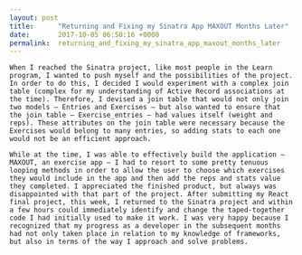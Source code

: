 ```yaml
---
layout: post
title:      "Returning and Fixing my Sinatra App MAXOUT Months Later"
date:       2017-10-05 06:50:16 +0000
permalink:  returning_and_fixing_my_sinatra_app_maxout_months_later
---
```



	When I reached the Sinatra project, like most people in the Learn program, I wanted to push myself and the possibilities of the project. In order to do this, I decided I would experiment with a complex join table (complex for my understanding of Active Record associations at the time). Therefore, I devised a join table that would not only join two models – Entries and Exercises – but also wanted to ensure that the join table – Exercise_entries – had values itself (weight and reps). These attributes on the join table were necessary because the Exercises would belong to many entries, so adding stats to each one would not be an efficient approach. 

	While at the time, I was able to effectively build the application – MAXOUT, an exercise app – I had to resort to some pretty tenuous looping methods in order to allow the user to choose which exercises they would include in the app and then add the reps and stats value they completed. I appreciated the finished product, but always was disappointed with that part of the project. After submitting my React final project, this week, I returned to the Sinatra project and within a few hours could immediately identify and change the taped-together code I had initially used to make it work. I was very happy because I recognized that my progress as a developer in the subsequent months had not only taken place in relation to my knowledge of frameworks, but also in terms of the way I approach and solve problems.  

